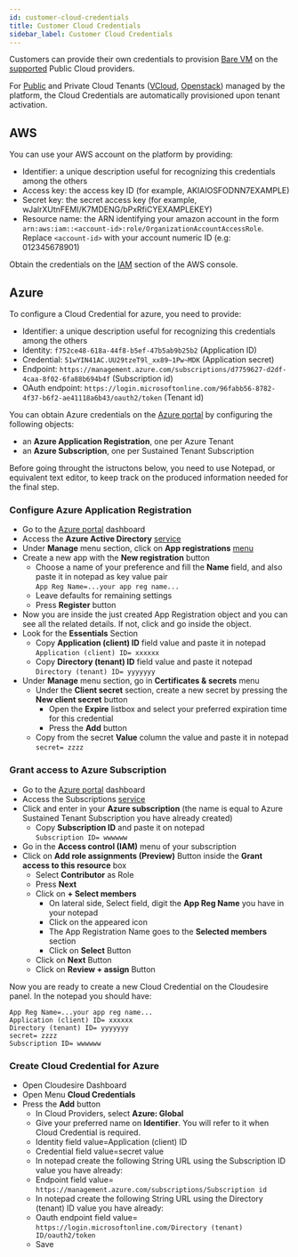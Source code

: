 ```yaml
---
id: customer-cloud-credentials
title: Customer Cloud Credentials
sidebar_label: Customer Cloud Credentials
---
```


Customers can provide their own credentials to provision [Bare VM](vm.md) on
the [supported](clouds.md) Public Cloud providers.

For [Public](modules-public-tenants.md) and Private Cloud Tenants ([VCloud],
[Openstack]) managed by the platform, the Cloud Credentials
are automatically provisioned upon tenant activation.

## AWS

You can use your AWS account on the platform by providing:

* Identifier: a unique description useful for recognizing this credentials among
  the others
* Access key: the access key ID (for example, AKIAIOSFODNN7EXAMPLE)
* Secret key: the secret access key (for example,
  wJalrXUtnFEMI/K7MDENG/bPxRfiCYEXAMPLEKEY)
* Resource name: the ARN identifying your amazon account in the form `arn:aws:iam::<account-id>:role/OrganizationAccountAccessRole`. Replace `<account-id>` with your account numeric ID (e.g: 012345678901)

Obtain the credentials on the [IAM](https://console.aws.amazon.com/iam/home) section of the AWS console.

## Azure

To configure a Cloud Credential for azure, you need to provide:

* Identifier: a unique description useful for recognizing this credentials among
  the others
* Identity: `f752ce48-618a-44f8-b5ef-47b5ab9b25b2` (Application ID)
* Credential: `51wYIN41AC.UU29tzeT9l_xx89~1Pw~MDK` (Application secret)
* Endpoint: `https://management.azure.com/subscriptions/d7759627-d2df-4caa-8f02-6fa88b694b4f` (Subscription id)
* OAuth endpoint: `https://login.microsoftonline.com/96fabb56-8782-4f37-b6f2-ae41118a6b43/oauth2/token` (Tenant id)

You can obtain Azure credentials on the [Azure portal](https://portal.azure.com) by configuring the following objects:

* an **Azure Application Registration**, one per Azure Tenant
* an **Azure Subscription**, one per Sustained Tenant Subscription

Before going throught the istructons below, you need to use Notepad, or equivalent text editor, to keep track on the produced information needed for the final step.

### Configure Azure Application Registration

* Go to the [Azure portal](https://portal.azure.com) dashboard
* Access the **Azure Active Directory** [service](https://portal.azure.com/#blade/Microsoft_AAD_IAM/ActiveDirectoryMenuBlade/Overview)
* Under **Manage** menu section, click on **App registrations** [menu](https://portal.azure.com/#blade/Microsoft_AAD_IAM/ActiveDirectoryMenuBlade/RegisteredApps)
* Create a new app with the **New registration** button
  * Choose a name of your preference and fill the **Name** field, and also paste
    it in notepad as key value pair<br>
    `App Reg Name=...your app reg name...`
  * Leave defaults for remaining settings
  * Press **Register** button
* Now you are inside the just created App Registration object and you can see all the related details.
  If not, click and go inside the object.
* Look for the **Essentials** Section
  * Copy **Application (client) ID** field value and paste it in notepad<br>
    `Application (client) ID= xxxxxx`
  * Copy **Directory (tenant) ID** field value and paste it notepad<br>
    `Directory (tenant) ID= yyyyyyy`
* Under **Manage** menu section, go in **Certificates & secrets** menu
  * Under the **Client secret** section, create a new secret by pressing the **New client secret** button
    * Open the **Expire** listbox and select your preferred expiration time for this credential
    * Press the **Add** button
  * Copy from the secret **Value** column the value and paste it in notepad<br>
    `secret= zzzz`

### Grant access to Azure Subscription

* Go to the [Azure portal](https://portal.azure.com) dashboard
* Access the Subscriptions [service](https://portal.azure.com/#blade/Microsoft_Azure_Billing/SubscriptionsBlade)
* Click and enter in your **Azure subscription** (the name is equal to Azure Sustained Tenant Subscription you have already created)
  * Copy **Subscription ID** and paste it on notepad<br>
    `Subscription ID= wwwwww`
* Go in the **Access control (IAM)** menu of your subscription
* Click on **Add role assignments (Preview)** Button inside the **Grant access to this resource** box
  * Select **Contributor** as Role
  * Press **Next**
  * Click on **+ Select members**
    * On lateral side, Select field, digit the **App Reg Name** you have in your notepad
    * Click on the appeared icon
    * The App Registration Name goes to the **Selected members** section
    * Click on **Select** Button
  * Click on **Next** Button
  * Click on **Review + assign** Button

Now you are ready to create a new Cloud Credential on the Cloudesire panel.
In the notepad you should have:

```
App Reg Name=...your app reg name...
Application (client) ID= xxxxxx
Directory (tenant) ID= yyyyyyy
secret= zzzz
Subscription ID= wwwwww
```

### Create Cloud Credential for Azure

* Open Cloudesire Dashboard
* Open Menu **Cloud Credentials**
* Press the **Add** button
  * In Cloud Providers, select **Azure: Global**
  * Give your preferred name on **Identifier**. You will refer to it when Cloud Credential is required.
  * Identity field value=Application (client) ID
  * Credential field value=secret value
  * In notepad create the following String URL using the Subscription ID value you have already:
  * Endpoint field value= `https://management.azure.com/subscriptions/Subscription id`
  * In notepad create the following String URL using the Directory (tenant) ID value you have already:
  * Oauth endpoint field value= `https://login.microsoftonline.com/Directory (tenant) ID/oauth2/token`
  * Save

[VCloud]: modules-vcloud.md
[Openstack]: modules-openstack.md
